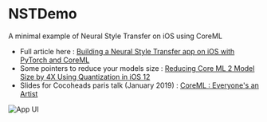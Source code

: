 # NSTDemo
A minimal example of Neural Style Transfer on iOS using CoreML

- Full article here : [Building a Neural Style Transfer app on iOS with PyTorch and CoreML](https://medium.com/@alexiscreuzot/building-a-neural-style-transfer-app-on-ios-with-pytorch-and-coreml-76e00cd14b28)
- Some pointers to reduce your models size : [Reducing Core ML 2 Model Size by 4X Using Quantization in iOS 12](https://heartbeat.fritz.ai/reducing-coreml2-model-size-by-4x-with-quantization-in-ios12-b1c854651c4)
- Slides for Cocoheads paris talk (January 2019) : [CoreML : Everyone's an Artist](https://github.com/kirualex/NSTDemo/blob/master/CoreML%20_%20Everyone’s%20An%20Artist.pdf)


![App UI](https://i.imgur.com/iPNgGyd.jpg)
